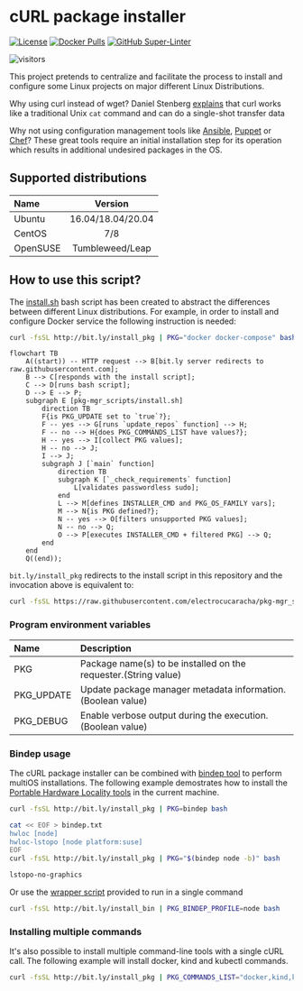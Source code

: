 # cURL package installer
<!-- markdown-link-check-disable-next-line -->
[![License](https://img.shields.io/badge/License-Apache%202.0-blue.svg)](https://opensource.org/licenses/Apache-2.0)
[![Docker Pulls](https://img.shields.io/docker/pulls/electrocucaracha/pkg_mgr-init.svg)](https://img.shields.io/docker/pulls/electrocucaracha/pkg_mgr-init)
[![GitHub Super-Linter](https://github.com/electrocucaracha/pkg-mgr_scripts/workflows/Lint%20Code%20Base/badge.svg)](https://github.com/marketplace/actions/super-linter)
<!-- markdown-link-check-disable-next-line -->
![visitors](https://visitor-badge.laobi.icu/badge?page_id=electrocucaracha.pkg-mgr_scripts)

This project pretends to centralize and facilitate the process to
install and configure some Linux projects on major different Linux
Distributions.

Why using curl instead of wget? Daniel Stenberg [explains](https://daniel.haxx.se/docs/curl-vs-wget.html)
that curl works like a traditional Unix `cat` command and can do a
single-shot transfer data

Why not using configuration management tools like [Ansible](https://www.ansible.com/),
[Puppet](https://puppet.com) or [Chef](https://www.chef.io/)? These
great tools require an initial installation step for its operation
which results in additional undesired packages in the OS.

## Supported distributions

| Name       | Version           |
|:-----------|:-----------------:|
| Ubuntu     | 16.04/18.04/20.04 |
| CentOS     | 7/8               |
| OpenSUSE   | Tumbleweed/Leap   |

## How to use this script?

The [install.sh](install.sh) bash script has been created to abstract
the differences between different Linux distributions. For example, in
order to install and configure Docker service the following
instruction is needed:

```bash
curl -fsSL http://bit.ly/install_pkg | PKG="docker docker-compose" bash
```

```mermaid
flowchart TB
    A((start)) -- HTTP request --> B[bit.ly server redirects to raw.githubusercontent.com];
    B --> C[responds with the install script];
    C --> D[runs bash script];
    D --> E --> P;
    subgraph E [pkg-mgr_scripts/install.sh]
        direction TB
        F{is PKG_UPDATE set to `true`?};
        F -- yes --> G[runs `update_repos` function] --> H;
        F -- no --> H{does PKG_COMMANDS_LIST have values?};
        H -- yes --> I[collect PKG values];
        H -- no --> J;
        I --> J;
        subgraph J [`main` function]
            direction TB
            subgraph K [`_check_requirements` function]
                L[validates passwordless sudo];
            end
            L --> M[defines INSTALLER_CMD and PKG_OS_FAMILY vars];
            M --> N{is PKG defined?};
            N -- yes --> O[filters unsupported PKG values];
            N -- no --> Q;
            O --> P[executes INSTALLER_CMD + filtered PKG] --> Q;
        end
    end
    Q((end));
```

`bit.ly/install_pkg` redirects to the install script in this repository and the invocation above is equivalent to:

```bash
curl -fsSL https://raw.githubusercontent.com/electrocucaracha/pkg-mgr_scripts/master/install.sh | PKG="docker docker-compose" bash
```

### Program environment variables

| Name         | Description                                                               |
|:-------------|:--------------------------------------------------------------------------|
| PKG          | Package name(s) to be installed on the requester.(String value)           |
| PKG_UPDATE   | Update package manager metadata information.(Boolean value)               |
| PKG_DEBUG    | Enable verbose output during the execution.(Boolean value)                |

### Bindep usage

The cURL package installer can be combined with [bindep tool][1] to
perform multiOS installations. The following example demostrates how
to install the [Portable Hardware Locality tools][2] in the current
machine.

```bash
curl -fsSL http://bit.ly/install_pkg | PKG=bindep bash

cat << EOF > bindep.txt
hwloc [node]
hwloc-lstopo [node platform:suse]
EOF
curl -fsSL http://bit.ly/install_pkg | PKG="$(bindep node -b)" bash

lstopo-no-graphics
```

Or use the [wrapper script][3] provided to run in a single command

```bash
curl -fsSL http://bit.ly/install_bin | PKG_BINDEP_PROFILE=node bash
```

### Installing multiple commands

It's also possible to install multiple command-line tools with a single
cURL call. The following example will install docker, kind and kubectl
commands.

```bash
curl -fsSL http://bit.ly/install_pkg | PKG_COMMANDS_LIST="docker,kind,kubectl" bash
```

[1]: https://docs.openstack.org/infra/bindep/
[2]: https://www.open-mpi.org/projects/hwloc/
[3]: bindep_install.sh
